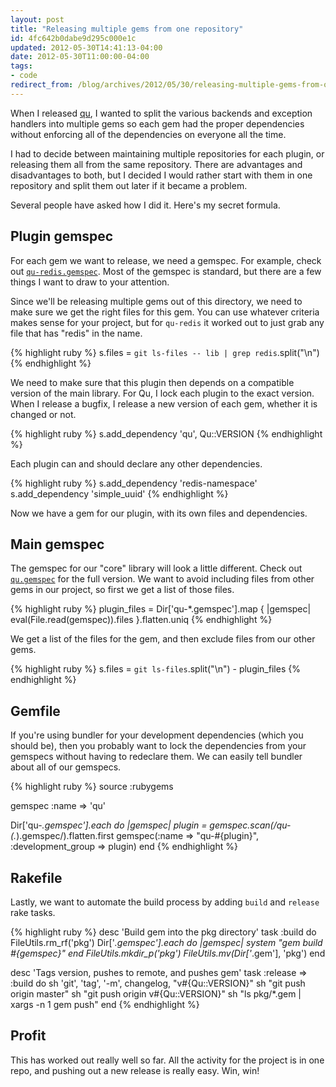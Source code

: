 ```yaml
---
layout: post
title: "Releasing multiple gems from one repository"
id: 4fc642b0dabe9d295c000e1c
updated: 2012-05-30T14:41:13-04:00
date: 2012-05-30T11:00:00-04:00
tags:
- code
redirect_from: /blog/archives/2012/05/30/releasing-multiple-gems-from-one-repository/
---
```


When I released [qu](https://github.com/bkeepers/qu), I wanted to split the various backends and exception handlers into multiple gems so each gem had the proper dependencies without enforcing all of the dependencies on everyone all the time.

I had to decide between maintaining multiple repositories for each plugin, or releasing them all from the same repository. There are advantages and disadvantages to both, but I decided I would rather start with them in one repository and split them out later if it became a problem.

Several people have asked how I did it. Here's my secret formula.

Plugin gemspec
--------------

For each gem we want to release, we need a gemspec. For example, check out [`qu-redis.gemspec`](https://github.com/bkeepers/qu/blob/master/qu-redis.gemspec). Most of the gemspec is standard, but there are a few things I want to draw to your attention.

Since we'll be releasing multiple gems out of this directory, we need to make sure we get the right files for this gem. You can use whatever criteria makes sense for your project, but for `qu-redis` it worked out to just grab any file that has "redis" in the name.

{% highlight ruby %}
s.files = `git ls-files -- lib | grep redis`.split("\n")
{% endhighlight %}

We need to make sure that this plugin then depends on a compatible version of the main library. For Qu, I lock each plugin to the exact version. When I release a bugfix, I release a new version of each gem, whether it is changed or not.

{% highlight ruby %}
s.add_dependency 'qu', Qu::VERSION
{% endhighlight %}

Each plugin can and should declare any other dependencies.

{% highlight ruby %}
s.add_dependency 'redis-namespace'
s.add_dependency 'simple_uuid'
{% endhighlight %}

Now we have a gem for our plugin, with its own files and dependencies.

Main gemspec
------------

The gemspec for our "core" library will look a little different. Check out [`qu.gemspec`](https://github.com/bkeepers/qu/blob/master/qu.gemspec) for the full version. We want to avoid including files from other gems in our project, so first we get a list of those files.

{% highlight ruby %}
plugin_files = Dir['qu-*.gemspec'].map { |gemspec|
  eval(File.read(gemspec)).files
}.flatten.uniq
{% endhighlight %}

We get a list of the files for the gem, and then exclude files from our other gems.

{% highlight ruby %}
s.files = `git ls-files`.split("\n") - plugin_files
{% endhighlight %}

Gemfile
-------

If you're using bundler for your development dependencies (which you should be), then you probably want to lock the dependencies from your gemspecs without having to redeclare them. We can easily tell bundler about all of our gemspecs.

{% highlight ruby %}
source :rubygems

gemspec :name => 'qu'

Dir['qu-*.gemspec'].each do |gemspec|
  plugin = gemspec.scan(/qu-(.*)\.gemspec/).flatten.first
  gemspec(:name => "qu-#{plugin}", :development_group => plugin)
end
{% endhighlight %}

Rakefile
--------

Lastly, we want to automate the build process by adding `build` and `release` rake tasks.

{% highlight ruby %}
desc 'Build gem into the pkg directory'
task :build do
  FileUtils.rm_rf('pkg')
  Dir['*.gemspec'].each do |gemspec|
    system "gem build #{gemspec}"
  end
  FileUtils.mkdir_p('pkg')
  FileUtils.mv(Dir['*.gem'], 'pkg')
end

desc 'Tags version, pushes to remote, and pushes gem'
task :release => :build do
  sh 'git', 'tag', '-m', changelog, "v#{Qu::VERSION}"
  sh "git push origin master"
  sh "git push origin v#{Qu::VERSION}"
  sh "ls pkg/*.gem | xargs -n 1 gem push"
end
{% endhighlight %}

Profit
------

This has worked out really well so far. All the activity for the project is in one repo, and pushing out a new release is really easy. Win, win!
